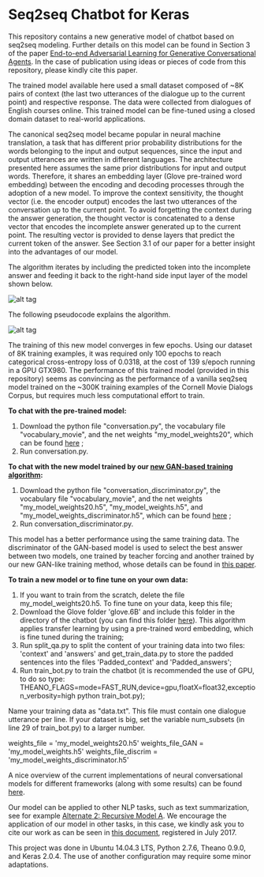 # Seq2seq Chatbot for Keras
This repository contains a new generative model of chatbot based on seq2seq modeling. Further details on this model can be found in Section 3 of the paper [End-to-end Adversarial Learning for Generative Conversational Agents](https://www.researchgate.net/publication/321347271_End-to-end_Adversarial_Learning_for_Generative_Conversational_Agents). In the case of publication using ideas or pieces of code from this repository, please kindly cite this paper.

The trained model available here used a small dataset composed of ~8K pairs of context (the last two utterances of the dialogue up to the current point) and respective response. The data were collected from dialogues of English courses online. This trained model can be fine-tuned using a closed domain dataset to real-world applications.

The canonical seq2seq model became popular in neural machine translation, a task that has different prior probability distributions for the words belonging to the input and output sequences, since the input and output utterances are written in different languages. The architecture presented here assumes the same prior distributions for input and output words. Therefore, it shares an embedding layer (Glove pre-trained word embedding) between the encoding and decoding processes through the adoption of a new model. To improve the context sensitivity, the thought vector (i.e. the encoder output) encodes the last two utterances of the conversation up to the current point. To avoid forgetting the context during the answer generation, the thought vector is concatenated to a dense vector that encodes the incomplete answer generated up to the current point. The resulting vector is provided to dense layers that predict the current token of the answer. See Section 3.1 of our paper for a better insight into the advantages of our model.

The algorithm iterates by including the predicted token into the incomplete answer and feeding it back to the right-hand side input layer of the model shown below. 

![alt tag](https://github.com/oswaldoludwig/Seq2seq-Chatbot-for-Keras/blob/master/model_graph.png)

The following pseudocode explains the algorithm.

![alt tag](https://github.com/oswaldoludwig/Seq2seq-Chatbot-for-Keras/blob/master/Algorithm.png)

The training of this new model converges in few epochs. Using our dataset of 8K training examples, it was required only 100 epochs to reach categorical cross-entropy loss of 0.0318, at the cost of 139 s/epoch running in a GPU GTX980. The performance of this trained model (provided in this repository) seems as convincing as the performance of a vanilla seq2seq model trained on the ~300K training examples of the Cornell Movie Dialogs Corpus, but requires much less computational effort to train.

**To chat with the pre-trained model:**

1. Download the python file "conversation.py", the vocabulary file "vocabulary_movie", and the net weights "my_model_weights20", which can be found [here](https://www.dropbox.com/sh/o0rze9dulwmon8b/AAA6g6QoKM8hBEHGst6W4JGDa?dl=0) ;
2. Run conversation.py.

**To chat with the new model trained by our [new GAN-based training algorithm](https://github.com/oswaldoludwig/Adversarial-Learning-for-Generative-Conversational-Agents):**

1. Download the python file "conversation_discriminator.py", the vocabulary file "vocabulary_movie", and the net weights "my_model_weights20.h5", "my_model_weights.h5", and "my_model_weights_discriminator.h5", which can be found [here](https://www.dropbox.com/sh/o0rze9dulwmon8b/AAA6g6QoKM8hBEHGst6W4JGDa?dl=0) ;
2. Run conversation_discriminator.py.

This model has a better performance using the same training data. The discriminator of the GAN-based model is used to select the best answer between two models, one trained by teacher forcing and another trained by our new GAN-like training method, whose details can be found in [this paper](https://www.researchgate.net/publication/321347271_End-to-end_Adversarial_Learning_for_Generative_Conversational_Agents).
 
**To train a new model or to fine tune on your own data:**

1. If you want to train from the scratch, delete the file my_model_weights20.h5. To fine tune on your data, keep this file;
2. Download the Glove folder 'glove.6B' and include this folder in the directory of the chatbot (you can find this folder [here](https://nlp.stanford.edu/projects/glove/)). This algorithm applies transfer learning by using a pre-trained word embedding, which is fine tuned during the training;
3. Run split_qa.py to split the content of your training data into two files: 'context' and 'answers' and get_train_data.py to store the padded sentences into the files 'Padded_context' and 'Padded_answers';
4. Run train_bot.py to train the chatbot (it is recommended the use of GPU, to do so type: THEANO_FLAGS=mode=FAST_RUN,device=gpu,floatX=float32,exception_verbosity=high python train_bot.py);

Name your training data as "data.txt". This file must contain one dialogue utterance per line. If your dataset is big, set the variable num_subsets (in line 29 of train_bot.py) to a larger number.

weights_file = 'my_model_weights20.h5'
weights_file_GAN = 'my_model_weights.h5'
weights_file_discrim = 'my_model_weights_discriminator.h5'

A nice overview of the current implementations of neural conversational models for different frameworks (along with some results) can be found [here](https://github.com/nicolas-ivanov/seq2seq_chatbot_links).

Our model can be applied to other NLP tasks, such as text summarization, see for example [Alternate 2: Recursive Model A](https://machinelearningmastery.com/encoder-decoder-models-text-summarization-keras/). We encourage the application of our model in other tasks, in this case, we kindly ask you to cite our work as can be seen in [this document](https://zenodo.org/record/825303/export/hx#.WiwV81WnGUk), registered in July 2017. 

This project was done in Ubuntu 14.04.3 LTS, Python 2.7.6, Theano 0.9.0, and Keras 2.0.4. The use of another configuration may require some minor adaptations.
